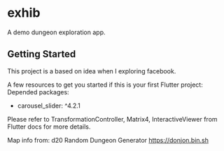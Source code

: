 # exhib

A demo dungeon exploration app.

## Getting Started

This project is a based on idea when I exploring facebook.

A few resources to get you started if this is your first Flutter project:
Depended packages:
- carousel_slider: ^4.2.1

Please refer to TransformationController, Matrix4, InteractiveViewer from Flutter docs for more details.

Map info from: d20 Random Dungeon Generator https://donjon.bin.sh

